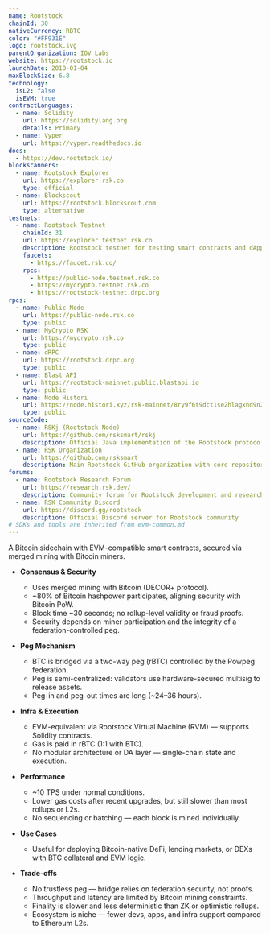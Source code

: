 ```yaml
---
name: Rootstock
chainId: 30
nativeCurrency: RBTC
color: "#FF931E"
logo: rootstock.svg
parentOrganization: IOV Labs
website: https://rootstock.io
launchDate: 2018-01-04
maxBlockSize: 6.8
technology:
  isL2: false
  isEVM: true
contractLanguages:
  - name: Solidity
    url: https://soliditylang.org
    details: Primary
  - name: Vyper
    url: https://vyper.readthedocs.io
docs:
  - https://dev.rootstock.io/
blockscanners:
  - name: Rootstock Explorer
    url: https://explorer.rsk.co
    type: official
  - name: Blockscout
    url: https://rootstock.blockscout.com
    type: alternative
testnets:
  - name: Rootstock Testnet
    chainId: 31
    url: https://explorer.testnet.rsk.co
    description: Rootstock testnet for testing smart contracts and dApps on Bitcoin-merged mining architecture.
    faucets:
      - https://faucet.rsk.co/
    rpcs:
      - https://public-node.testnet.rsk.co
      - https://mycrypto.testnet.rsk.co
      - https://rootstock-testnet.drpc.org
rpcs:
  - name: Public Node
    url: https://public-node.rsk.co
    type: public
  - name: MyCrypto RSK
    url: https://mycrypto.rsk.co
    type: public
  - name: dRPC
    url: https://rootstock.drpc.org
    type: public
  - name: Blast API
    url: https://rootstock-mainnet.public.blastapi.io
    type: public
  - name: Node Histori
    url: https://node.histori.xyz/rsk-mainnet/8ry9f6t9dct1se2hlagxnd9n2a
    type: public
sourceCode:
  - name: RSKj (Rootstock Node)
    url: https://github.com/rsksmart/rskj
    description: Official Java implementation of the Rootstock protocol
  - name: RSK Organization
    url: https://github.com/rsksmart
    description: Main Rootstock GitHub organization with core repositories
forums:
  - name: Rootstock Research Forum
    url: https://research.rsk.dev/
    description: Community forum for Rootstock development and research discussions
  - name: RSK Community Discord
    url: https://discord.gg/rootstock
    description: Official Discord server for Rootstock community
# SDKs and tools are inherited from evm-common.md
---
```



A Bitcoin sidechain with EVM-compatible smart contracts, secured via merged mining with Bitcoin miners.

- **Consensus & Security**  
  - Uses merged mining with Bitcoin (DECOR+ protocol).  
  - ~80% of Bitcoin hashpower participates, aligning security with Bitcoin PoW.  
  - Block time ~30 seconds; no rollup-level validity or fraud proofs.  
  - Security depends on miner participation and the integrity of a federation-controlled peg.

- **Peg Mechanism**  
  - BTC is bridged via a two-way peg (rBTC) controlled by the Powpeg federation.  
  - Peg is semi-centralized: validators use hardware-secured multisig to release assets.  
  - Peg-in and peg-out times are long (~24–36 hours).

- **Infra & Execution**  
  - EVM-equivalent via Rootstock Virtual Machine (RVM) — supports Solidity contracts.  
  - Gas is paid in rBTC (1:1 with BTC).  
  - No modular architecture or DA layer — single-chain state and execution.

- **Performance**  
  - ~10 TPS under normal conditions.  
  - Lower gas costs after recent upgrades, but still slower than most rollups or L2s.  
  - No sequencing or batching — each block is mined individually.

- **Use Cases**  
  - Useful for deploying Bitcoin-native DeFi, lending markets, or DEXs with BTC collateral and EVM logic.

- **Trade-offs**  
  - No trustless peg — bridge relies on federation security, not proofs.  
  - Throughput and latency are limited by Bitcoin mining constraints.  
  - Finality is slower and less deterministic than ZK or optimistic rollups.  
  - Ecosystem is niche — fewer devs, apps, and infra support compared to Ethereum L2s.
